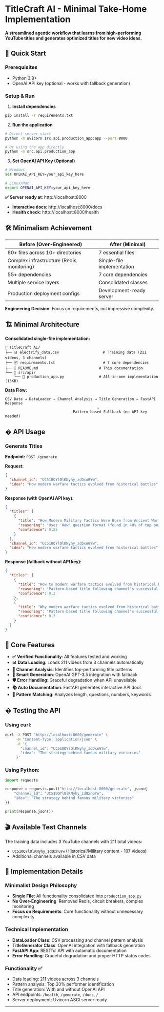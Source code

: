 # TitleCraft AI - Minimal Take-Home Implementation

**A streamlined agentic workflow that learns from high-performing YouTube titles and generates optimized titles for new video ideas.**


## 🚀 Quick Start

### Prerequisites
- Python 3.8+
- OpenAI API key (optional - works with fallback generation)

### Setup & Run

1. **Install dependencies**
```bash
pip install -r requirements.txt
```

2. **Run the application**
```bash
# Direct server start
python -m uvicorn src.api.production_app:app --port 8000

# Or using the app directly
python -m src.api.production_app
```

3. **Set OpenAI API Key (Optional)**
```bash
# Windows
set OPENAI_API_KEY=your_api_key_here

# Linux/Mac  
export OPENAI_API_KEY=your_api_key_here
```

**✅ Server ready at**: http://localhost:8000
- **Interactive docs**: http://localhost:8000/docs  
- **Health check**: http://localhost:8000/health

## 🛠️ Minimalism Achievement

| Before (Over-Engineered) | After (Minimal) |
|--------------------------|-----------------|
| 60+ files across 10+ directories | 7 essential files |
| Complex infrastructure (Redis, monitoring) | Single-file implementation |
| 55+ dependencies | 7 core dependencies |
| Multiple service layers | Consolidated classes |
| Production deployment configs | Development-ready server |

**Engineering Decision**: Focus on requirements, not impressive complexity.

## 🏗️ Minimal Architecture

**Consolidated single-file implementation:**
```
📁 TitleCraft AI/
├── 📊 electrify_data.csv                    # Training data (211 videos, 3 channels)
├── 📦 requirements.txt                      # 7 core dependencies  
├── 📖 README.md                            # This documentation
└── 📂 src/api/
    └── 🎯 production_app.py                # All-in-one implementation (15KB)
```

**Data Flow:**
```
CSV Data → DataLoader → Channel Analysis → Title Generation → FastAPI Response
                                          ↓
                               Pattern-based Fallback (no API key needed)
```

## � API Usage

### Generate Titles

**Endpoint:** `POST /generate`

**Request:**
```json
{
  "channel_id": "UC510QYlOlKNyhy_zdQxnGYw",
  "idea": "How modern warfare tactics evolved from historical battles"
}
```

**Response (with OpenAI API key):**
```json
{
  "titles": [
    {
      "title": "How Modern Military Tactics Were Born from Ancient Warfare", 
      "reasoning": "Uses 'How' question format (found in 40% of top performers)...",
      "confidence": 0.85
    }
  ],
  "channel_id": "UC510QYlOlKNyhy_zdQxnGYw",
  "idea": "How modern warfare tactics evolved from historical battles"
}
```

**Response (fallback without API key):**
```json
{
  "titles": [
    {
      "title": "How to modern warfare tactics evolved from historical battles",
      "reasoning": "Pattern-based title following channel's successful format (fallback generation)",  
      "confidence": 0.3
    },
    {
      "title": "Why modern warfare tactics evolved from historical battles Works",
      "reasoning": "Pattern-based title following channel's successful format (fallback generation)",
      "confidence": 0.3  
    }
  ]
}
```

## 🔧 Core Features

- **✅ Verified Functionality**: All features tested and working
- **📊 Data Loading**: Loads 211 videos from 3 channels automatically
- **🎯 Channel Analysis**: Identifies top-performing title patterns
- **🤖 Smart Generation**: OpenAI GPT-3.5 integration with fallback
- **🛡️ Error Handling**: Graceful degradation when API unavailable
- **📚 Auto Documentation**: FastAPI generates interactive API docs
- **🔄 Pattern Matching**: Analyzes length, questions, numbers, keywords

## � Testing the API

### Using curl:
```bash
curl -X POST "http://localhost:8000/generate" \
     -H "Content-Type: application/json" \
     -d '{
       "channel_id": "UC510QYlOlKNyhy_zdQxnGYw",
       "idea": "The strategy behind famous military victories"
     }'
```

### Using Python:
```python
import requests

response = requests.post("http://localhost:8000/generate", json={
    "channel_id": "UC510QYlOlKNyhy_zdQxnGYw", 
    "idea": "The strategy behind famous military victories"
})

print(response.json())
```

## 🎬 Available Test Channels

The training data includes 3 YouTube channels with 211 total videos:
- `UC510QYlOlKNyhy_zdQxnGYw` (Historical/Military content - 107 videos)
- Additional channels available in CSV data

## 🧪 Implementation Details

### Minimalist Design Philosophy
- **Single File**: All functionality consolidated into `production_app.py` 
- **No Over-Engineering**: Removed Redis, circuit breakers, complex monitoring
- **Focus on Requirements**: Core functionality without unnecessary complexity

### Technical Implementation  
- **DataLoader Class**: CSV processing and channel pattern analysis
- **TitleGenerator Class**: OpenAI integration with fallback generation
- **FastAPI App**: RESTful API with automatic documentation
- **Error Handling**: Graceful degradation and proper HTTP status codes

### Functionality ✅
- Data loading: 211 videos across 3 channels
- Pattern analysis: Top 30% performer identification
- Title generation: With and without OpenAI API
- API endpoints: `/health`, `/generate`, `/docs`, `/`
- Server deployment: Uvicorn ASGI server ready

---

